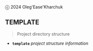 ⓒ 2024 Oleg'Ease'Kharchuk
## TEMPLATE

> Project directory structure

- **`template`** _project structure information_
